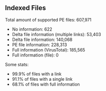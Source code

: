 ## Indexed Files

<!--FileStats-->
Total amount of supported PE files: 607,971

* No information: 622
* Delta file information (multiple links): 53,403
* Delta file information: 140,068
* PE file information: 228,313
* Full information (VirusTotal): 185,565
* Full information (file): 0

Some stats:

* 99.9% of files with a link
* 91.1% of files with a single link
* 68.1% of files with full information
<!--/FileStats-->
